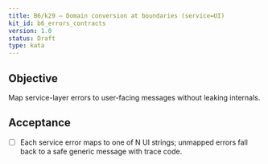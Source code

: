 ```yaml
---
title: B6/k29 — Domain conversion at boundaries (service↔UI)
kit_id: b6_errors_contracts
version: 1.0
status: Draft
type: kata
---
```

## Objective
Map service-layer errors to user-facing messages without leaking internals.
## Acceptance
- [ ] Each service error maps to one of N UI strings; unmapped errors fall back to a safe generic message with trace code.
